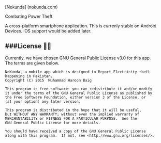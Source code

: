 [Nokunda] (nokunda.com)

Combating Power Theft

A cross-platform smartphone application. This is currenly stable on Android Devices. iOS support would be added later.

###License :guardsman:
---
Currently, we have chosen GNU General Public License v3.0 for this app. The terms are given below. 

    NoKunda, a mobile app which is designed to Report Electricity theft happening in Pakistan.
    Copyright (C) 2015  Muhammad Haroon Baig

    This program is free software: you can redistribute it and/or modify
    it under the terms of the GNU General Public License as published by
    the Free Software Foundation, either version 3 of the License, or
    (at your option) any later version.

    This program is distributed in the hope that it will be useful,
    but WITHOUT ANY WARRANTY; without even the implied warranty of
    MERCHANTABILITY or FITNESS FOR A PARTICULAR PURPOSE.  See the
    GNU General Public License for more details.

    You should have received a copy of the GNU General Public License
    along with this program.  If not, see <http://www.gnu.org/licenses/>.


